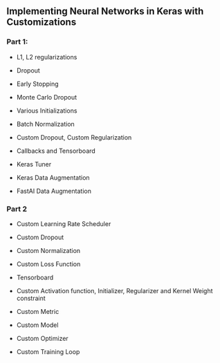 ## Implementing Neural Networks in Keras with Customizations

### Part 1:

- L1, L2 regularizations

- Dropout

- Early Stopping

- Monte Carlo Dropout

- Various Initializations 

- Batch Normalization

- Custom Dropout, Custom Regularization
  
- Callbacks and Tensorboard

- Keras Tuner

- Keras Data Augmentation
  
- FastAI Data Augmentation

### Part 2

- Custom Learning Rate Scheduler

- Custom Dropout

- Custom Normalization

- Custom Loss Function

- Tensorboard 

- Custom Activation function, Initializer, Regularizer and Kernel Weight constraint 

- Custom Metric

- Custom Model

- Custom Optimizer

- Custom Training Loop 
